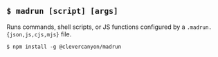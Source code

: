 ## `$ madrun [script] [args]`

Runs commands, shell scripts, or JS functions configured by a `.madrun.{json,js,cjs,mjs}` file.

```
$ npm install -g @clevercanyon/madrun
```

